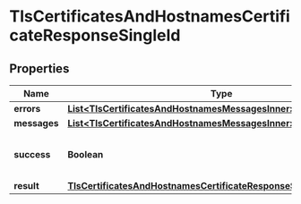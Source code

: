 

# TlsCertificatesAndHostnamesCertificateResponseSingleId


## Properties

| Name | Type | Description | Notes |
|------------ | ------------- | ------------- | -------------|
|**errors** | [**List&lt;TlsCertificatesAndHostnamesMessagesInner&gt;**](TlsCertificatesAndHostnamesMessagesInner.md) |  |  |
|**messages** | [**List&lt;TlsCertificatesAndHostnamesMessagesInner&gt;**](TlsCertificatesAndHostnamesMessagesInner.md) |  |  |
|**success** | **Boolean** | Whether the API call was successful |  |
|**result** | [**TlsCertificatesAndHostnamesCertificateResponseSingleIdAllOfResult**](TlsCertificatesAndHostnamesCertificateResponseSingleIdAllOfResult.md) |  |  [optional] |



